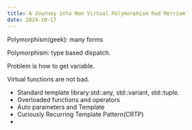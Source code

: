 ```yaml
---
title: A Journey into Non Virtual Polymorphism Rud Merriam
date: 2024-10-17
---
```


Polymorphism(geek): many forms

Polymorphism: type based dispatch.

Problem is how to get variable.

Virtual functions are not bad.

- Standard template library:std::any, std::variant, std::tuple.
- Overloaded functions and operators
- Auto parameters and Template
- Curiously Recurring Template Pattern(CRTP)
- 

